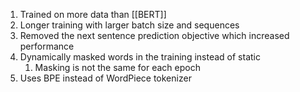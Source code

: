 1. Trained on more data than [[BERT]]
2. Longer training with larger batch size and sequences
3. Removed the next sentence prediction objective which increased performance
4. Dynamically masked words in the training instead of static
	1. Masking is not the same for each epoch
5. Uses BPE instead of WordPiece tokenizer